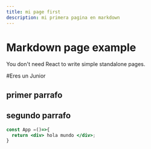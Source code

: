 ```yaml
---
title: mi page first
description: mi primera pagina en markdown
---
```


# Markdown page example

You don't need React to write simple standalone pages.


#Eres un Junior

## primer parrafo
## segundo parrafo


```jsx
const App =()=>{
  return <div> hola mundo </div>;
}

```